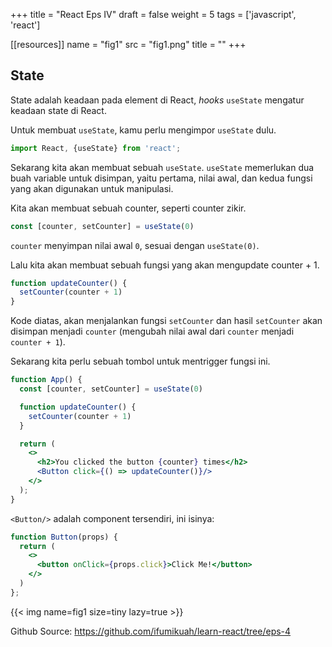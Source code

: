 +++
title = "React Eps IV"
draft = false
weight = 5
tags = ['javascript', 'react']

[[resources]]
name = "fig1"
src = "fig1.png"
title = ""
+++

## State

State adalah keadaan pada element di React, *hooks* `useState` mengatur keadaan state di React.

Untuk membuat `useState`, kamu perlu mengimpor `useState` dulu.

```jsx
import React, {useState} from 'react';
```

Sekarang kita akan membuat sebuah `useState`. `useState` memerlukan dua buah variable untuk disimpan, yaitu pertama, nilai awal, dan kedua fungsi yang akan digunakan untuk manipulasi.

Kita akan membuat sebuah counter, seperti counter zikir.

```jsx
const [counter, setCounter] = useState(0)
```

`counter` menyimpan nilai awal `0`, sesuai dengan `useState(0)`.

Lalu kita akan membuat sebuah fungsi yang akan mengupdate counter + 1.

```jsx
function updateCounter() {
  setCounter(counter + 1)
}
```

Kode diatas, akan menjalankan fungsi `setCounter` dan hasil `setCounter` akan disimpan menjadi `counter` (mengubah nilai awal dari `counter` menjadi `counter + 1`). 

Sekarang kita perlu sebuah tombol untuk mentrigger fungsi ini.

```jsx
function App() {
  const [counter, setCounter] = useState(0)

  function updateCounter() {
    setCounter(counter + 1)
  }

  return (
    <>
      <h2>You clicked the button {counter} times</h2>
      <Button click={() => updateCounter()}/>
    </>
  );
}
```
`<Button/>` adalah component tersendiri, ini isinya:
```jsx
function Button(props) {
  return (
    <>
      <button onClick={props.click}>Click Me!</button>
    </>
  )
};
```

{{< img name=fig1 size=tiny lazy=true >}}

Github Source: https://github.com/ifumikuah/learn-react/tree/eps-4